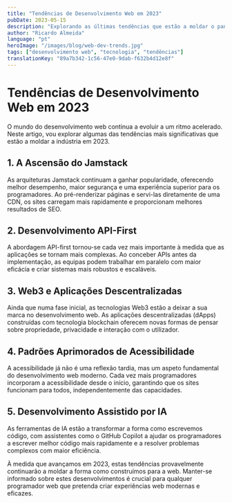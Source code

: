 ```yaml
---
title: "Tendências de Desenvolvimento Web em 2023"
pubDate: 2023-05-15
description: "Explorando as últimas tendências que estão a moldar o panorama do desenvolvimento web em 2023"
author: "Ricardo Almeida"
language: "pt"
heroImage: "/images/blog/web-dev-trends.jpg"
tags: ["desenvolvimento web", "tecnologia", "tendências"]
translationKey: "89a7b342-1c56-47e0-9dab-f632b4d12e8f"
---
```


# Tendências de Desenvolvimento Web em 2023

O mundo do desenvolvimento web continua a evoluir a um ritmo acelerado. Neste artigo, vou explorar algumas das tendências mais significativas que estão a moldar a indústria em 2023.

## 1. A Ascensão do Jamstack

As arquiteturas Jamstack continuam a ganhar popularidade, oferecendo melhor desempenho, maior segurança e uma experiência superior para os programadores. Ao pré-renderizar páginas e servi-las diretamente de uma CDN, os sites carregam mais rapidamente e proporcionam melhores resultados de SEO.

## 2. Desenvolvimento API-First

A abordagem API-first tornou-se cada vez mais importante à medida que as aplicações se tornam mais complexas. Ao conceber APIs antes da implementação, as equipas podem trabalhar em paralelo com maior eficácia e criar sistemas mais robustos e escaláveis.

## 3. Web3 e Aplicações Descentralizadas

Ainda que numa fase inicial, as tecnologias Web3 estão a deixar a sua marca no desenvolvimento web. As aplicações descentralizadas (dApps) construídas com tecnologia blockchain oferecem novas formas de pensar sobre propriedade, privacidade e interação com o utilizador.

## 4. Padrões Aprimorados de Acessibilidade

A acessibilidade já não é uma reflexão tardia, mas um aspeto fundamental do desenvolvimento web moderno. Cada vez mais programadores incorporam a acessibilidade desde o início, garantindo que os sites funcionam para todos, independentemente das capacidades.

## 5. Desenvolvimento Assistido por IA

As ferramentas de IA estão a transformar a forma como escrevemos código, com assistentes como o GitHub Copilot a ajudar os programadores a escrever melhor código mais rapidamente e a resolver problemas complexos com maior eficiência.

À medida que avançamos em 2023, estas tendências provavelmente continuarão a moldar a forma como construímos para a web. Manter-se informado sobre estes desenvolvimentos é crucial para qualquer programador web que pretenda criar experiências web modernas e eficazes. 